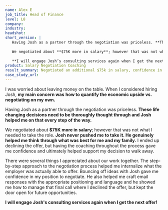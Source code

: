 ```yaml
---
name: Alex E 
job_title: Head of Finance
level: L8
company: 
industry:
headshot:
short_version: |
   Having Josh as a partner through the negotiation was priceless. **These life changing decisions need to be thoroughly thought through and Josh helped me on that every step of the way.**
   
   We negotiated about **$75K more in salary**; however that was not what I needed to take the role. **Josh never pushed me to take it. He genuinely helped me think through what was best for me and my family.** I ended up declining the offer, but having the coaching throughout the process gave me confidence and ultimately helped support my decision to walk away. 
   
   **I will engage Josh’s consulting services again when I get the next offer!**
product: Salary Negotiation Coaching
result_summary: Negotiated an additional $75k in salary, confidence in walking away from offer  
case_study_url:
---
```

I was worried about leaving money on the table. When I considered hiring Josh, **my main concern was** **how to quantify the economic upside vs. negotiating on my own.** 

Having Josh as a partner through the negotiation was priceless. **These life changing decisions need to be thoroughly thought through and Josh helped me on that every step of the way.**

We negotiated about **$75K more in salary**; however that was not what I needed to take the role. **Josh never pushed me to take it. He genuinely helped me think through what was best for me and my family.** I ended up declining the offer, but having the coaching throughout the process gave me confidence and ultimately helped support my decision to walk away. 

There were several things I appreciated about our work together. The step-by-step approach to the negotiation process helped me internalize what the employer was actually able to offer. Bouncing off ideas with Josh gave me confidence in my position to negotiate. He also helped me craft email responses with the appropriate positioning and language and he showed me how to manage that final call where I declined the offer, but kept the door open for future opportunities.

**I will engage Josh's consulting services again when I get the next offer!**
